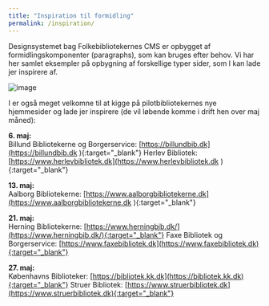 ```yaml
---
title: "Inspiration til formidling"
permalink: /inspiration/
---
```

Designsystemet bag Folkebibliotekernes CMS er opbygget af formidlingskomponenter (paragraphs), som kan bruges efter behov.  Vi har her samlet eksempler på opbygning af forskellige typer sider, som I kan lade jer inspirere af.

![image](https://github.com/danskernesdigitalebibliotek/folkebibliotekernes_cms_manual/assets/1641342/28c94162-7ef8-455f-a385-dbfc79bd4301)

I er også meget velkomne til at kigge på pilotbibliotekernes nye hjemmesider og lade jer inspirere (de vil løbende komme i drift hen over maj måned): 

**6. maj:**\
Billund Bibliotekerne og Borgerservice: [https://billundbib.dk](https://billundbib.dk ){:target="_blank"}
Herlev Bibliotek: [https://www.herlevbibliotek.dk](https://www.herlevbibliotek.dk ){:target="_blank"}

**13. maj:**\
Aalborg Bibliotekerne: [https://www.aalborgbibliotekerne.dk](https://www.aalborgbibliotekerne.dk ){:target="_blank"}

**21. maj:**\
Herning Bibliotekerne: [https://www.herningbib.dk/](https://www.herningbib.dk/){:target="_blank"}
Faxe Bibliotek og Borgerservice: [https://www.faxebibliotek.dk](https://www.faxebibliotek.dk){:target="_blank"}

**27. maj:**\
Københavns Biblioteker: [https://bibliotek.kk.dk](https://bibliotek.kk.dk){:target="_blank"}
Struer Bibliotek: [https://www.struerbibliotek.dk](https://www.struerbibliotek.dk){:target="_blank"}


